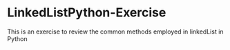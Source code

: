 # LinkedListPython-Exercise
This is an exercise to review the common methods employed in linkedList in Python
